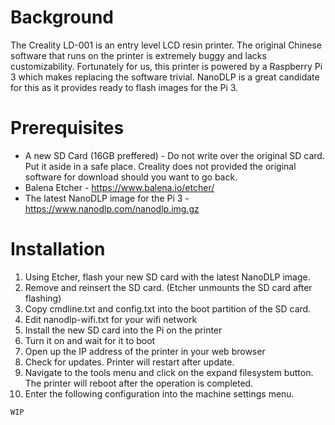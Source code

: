 # Background
The Creality LD-001 is an entry level LCD resin printer. The original Chinese software that runs on the printer is extremely buggy and lacks customizability. Fortunately for us, this printer is powered by a Raspberry Pi 3 which makes replacing the software trivial. NanoDLP is a great candidate for this as it provides ready to flash images for the Pi 3.

# Prerequisites
- A new SD Card (16GB preffered) - Do not write over the original SD card. Put it aside in a safe place. Creality does not provided the original software for download should you want to go back.
- Balena Etcher - https://www.balena.io/etcher/
- The latest NanoDLP image for the Pi 3 - https://www.nanodlp.com/nanodlp.img.gz

# Installation
1. Using Etcher, flash your new SD card with the latest NanoDLP image.
2. Remove and reinsert the SD card. (Etcher unmounts the SD card after flashing)
3. Copy cmdline.txt and config.txt into the boot partition of the SD card.
4. Edit nanodlp-wifi.txt for your wifi network
5. Install the new SD card into the Pi on the printer
6. Turn it on and wait for it to boot
7. Open up the IP address of the printer in your web browser
8. Check for updates. Printer will restart after update.
9. Navigate to the tools menu and click on the expand filesystem button. The printer will reboot after the operation is completed.
10. Enter the following configuration into the machine settings menu.

```
WIP
```


